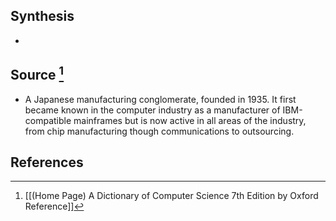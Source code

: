 ## Synthesis
- 
## Source [^1]
- A Japanese manufacturing conglomerate, founded in 1935. It first became known in the computer industry as a manufacturer of IBM-compatible mainframes but is now active in all areas of the industry, from chip manufacturing though communications to outsourcing.
## References

[^1]: [[(Home Page) A Dictionary of Computer Science 7th Edition by Oxford Reference]]